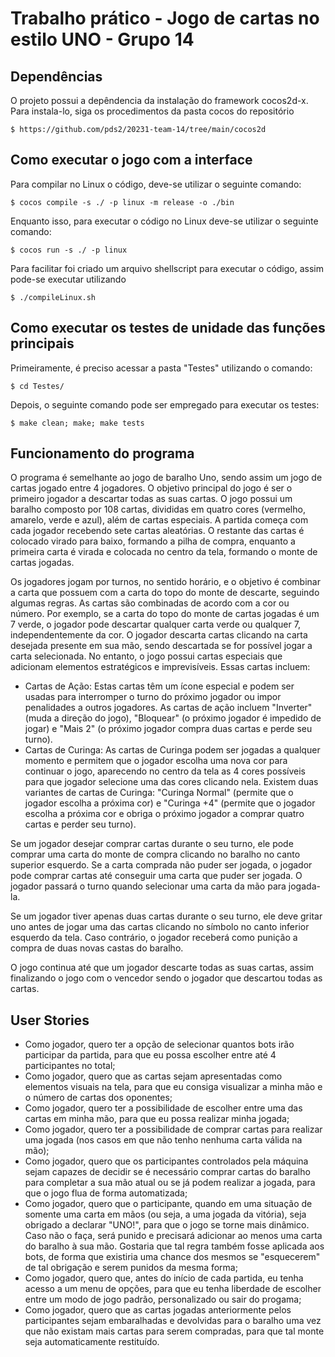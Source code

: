 # Trabalho prático - Jogo de cartas no estilo UNO - Grupo 14

## Dependências

O projeto possui a depêndencia da instalação do framework cocos2d-x. Para instala-lo, siga os procedimentos da pasta cocos do repositório

```
$ https://github.com/pds2/20231-team-14/tree/main/cocos2d
```

## Como executar o jogo com a interface

Para compilar no Linux o código, deve-se utilizar o seguinte comando:

```
$ cocos compile -s ./ -p linux -m release -o ./bin
```

Enquanto isso, para executar o código no Linux deve-se utilizar o seguinte comando:

```
$ cocos run -s ./ -p linux
```

Para facilitar foi criado um arquivo shellscript para executar o código, assim pode-se executar utilizando

```
$ ./compileLinux.sh
```

## Como executar os testes de unidade das funções principais

Primeiramente, é preciso acessar a pasta "Testes" utilizando o comando:

```
$ cd Testes/
```

Depois, o seguinte comando pode ser empregado para executar os testes:

```
$ make clean; make; make tests
```

## Funcionamento do programa

O programa é semelhante ao jogo de baralho Uno, sendo assim um jogo de cartas jogado entre 4 jogadores. O objetivo principal do jogo é ser o primeiro jogador a descartar todas as suas cartas. O jogo possui um baralho composto por 108 cartas, divididas em quatro cores (vermelho, amarelo, verde e azul), além de cartas especiais. A partida começa com cada jogador recebendo sete cartas aleatórias. O restante das cartas é colocado virado para baixo, formando a pilha de compra, enquanto a primeira carta é virada e colocada no centro da tela, formando o monte de cartas jogadas.

Os jogadores jogam por turnos, no sentido horário, e o objetivo é combinar a carta que possuem com a carta do topo do monte de descarte, seguindo algumas regras. As cartas são combinadas de acordo com a cor ou número. Por exemplo, se a carta do topo do monte de cartas jogadas é um 7 verde, o jogador pode descartar qualquer carta verde ou qualquer 7, independentemente da cor. O jogador descarta cartas clicando na carta desejada presente em sua mão, sendo descartada se for possível jogar a carta selecionada. No entanto, o jogo possui cartas especiais que adicionam elementos estratégicos e imprevisíveis. Essas cartas incluem:
* Cartas de Ação: Estas cartas têm um ícone especial e podem ser usadas para interromper o turno do próximo jogador ou impor penalidades a outros jogadores. As cartas de ação incluem "Inverter" (muda a direção do jogo), "Bloquear" (o próximo jogador é impedido de jogar) e "Mais 2" (o próximo jogador compra duas cartas e perde seu turno).
* Cartas de Curinga: As cartas de Curinga podem ser jogadas a qualquer momento e permitem que o jogador escolha uma nova cor para continuar o jogo, aparecendo no centro da tela as 4 cores possíveis para que jogador selecione uma das cores clicando nela. Existem duas variantes de cartas de Curinga: "Curinga Normal" (permite que o jogador escolha a próxima cor) e "Curinga +4" (permite que o jogador escolha a próxima cor e obriga o próximo jogador a comprar quatro cartas e perder seu turno).

Se um jogador desejar comprar cartas durante o seu turno, ele pode comprar uma carta do monte de compra clicando no baralho no canto superior esquerdo. Se a carta comprada não puder ser jogada, o jogador pode comprar cartas até conseguir uma carta que puder ser jogada. O jogador passará o turno quando selecionar uma carta da mão para jogada-la.

Se um jogador tiver apenas duas cartas durante o seu turno, ele deve gritar uno antes de jogar uma das cartas clicando no símbolo no canto inferior esquerdo da tela. Caso contrário, o jogador receberá como punição a compra de duas novas castas do baralho.

O jogo continua até que um jogador descarte todas as suas cartas, assim finalizando o jogo com o vencedor sendo o jogador que descartou todas as cartas.

## User Stories

* Como jogador, quero ter a opção de selecionar quantos bots irão participar da partida, para que eu possa escolher entre até 4 participantes no total;
* Como jogador, quero que as cartas sejam apresentadas como elementos visuais na tela, para que eu consiga visualizar a minha mão e o número de cartas dos oponentes; 
* Como jogador, quero ter a possibilidade de escolher entre uma das cartas em minha mão, para que eu possa realizar minha jogada;
* Como jogador, quero ter a possibilidade de comprar cartas para realizar uma jogada (nos casos em que não tenho nenhuma carta válida na mão);
* Como jogador, quero que os participantes controlados pela máquina sejam capazes de decidir se é necessário comprar cartas do baralho para completar a sua mão atual ou se já podem realizar a jogada, para que o jogo flua de forma automatizada;
* Como jogador, quero que o participante, quando em uma situação de somente uma carta em mãos (ou seja, a uma jogada da vitória), seja obrigado a declarar "UNO!", para que o jogo se torne mais dinâmico. Caso não o faça, será punido e precisará adicionar ao menos uma carta do baralho à sua mão. Gostaria que tal regra também fosse aplicada aos bots, de forma que existiria uma chance dos mesmos se "esquecerem" de tal obrigação e serem punidos da mesma forma;
* Como jogador, quero que, antes do início de cada partida, eu tenha acesso a um menu de opções, para que eu tenha liberdade de escolher entre um modo de jogo padrão, personalizado ou sair do progama;
* Como jogador, quero que as cartas jogadas anteriormente pelos participantes sejam embaralhadas e devolvidas para o baralho uma vez que não existam mais cartas para serem compradas, para que tal monte seja automaticamente restituído.
